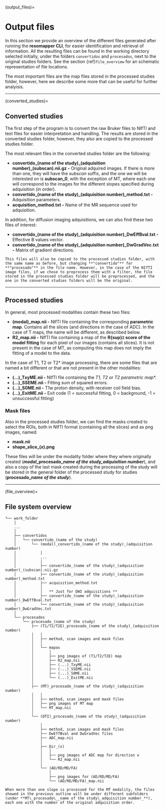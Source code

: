 (output_files)=
# Output files

In this section we provide an overview of the different files generated after running the **resomapper CLI**, for easier identification and retrieval of information. All the resulting files can be found in the working directory selected initially, under the folders `convertidos` and `procesados`, next to the original studies folders. See the section {ref}`file_overview` for an schematic representation of file locations.

The most important files are the map files stored in the processed studies folder, however, here we describe some more that can be useful for further analyisis.

---

(converted_studies)=
## Converted studies

The first step of the program is to convert the raw Bruker files to NIfTI and text files for easier interpretation and handling. The results are stored in the converted studies folder, however, they also are copied to the processed studies folder. 

The most relevant files in the converted studies folder are the following:

* **convertido_(name of the study)\_(adquisition number)\_(subscan).nii.gz -** Original adquired images. If there is more than one, they will have the *subscan* suffix, and the one we will be interested on is **subscan_0**, with the exception of MT, where each one will correspond to the images for the different slopes specified during adquisition (in order).
* **convertido_(name of the study)_(adquisition number)_method.txt -** Adquisition parameters.
* **acquisition_method.txt -** Name of the MR sequence used for adquisition.

In addition, for diffusion imaging adquisitions, we can also find these two files of interest:

* **convertido_(name of the study)_(adquisition number)_DwEffBval.txt -** Effective B values vector.
* **convertido_(name of the study)_(adquisition number)_DwGradVec.txt -** Matrix of gradient directions.

```{note}
This files will also be copied to the processed studies folder, with the same name as before, but changing **"convertido"** for **"procesado"** in the file name. However, in the case of the NIfTI image files, if we chose to preprocess them with a filter, the file stored in the processed studies folder will be preprocessed, and the one in the converted studies folders will be the original.
```

---

## Processed studies

In general, most processed modalities contain these two files:

* **(modal)_map.nii -** NIfTI file containing the corresponding **parametric map**. Contains all the slices (and directions in the case of ADC). In the case of T maps, the name will be different, as described below.
* **R2_map.nii -** NIfTI file containing a map of the **R{sup}`2` score of the model fitting** for each pixel of our images (contains all slices). It is not present in the case of MT, as computing this map does not imply the fitting of a model to the data.


In the case of T1, T2 or T2* image processing, there are some files that are named a bit different or that are not present in the other modalities:

* **(...)_TxyME.nii -** NIfTI file containing the **T1, T2 or T2* parametric map**.
* **(...)_SSEME.nii -** Fitting sum of squared errors.
* **(...)_S0ME.nii -** T1w proton density, with receiver coil field bias.
* **(...)_ExitME.nii -** Exit code (1 = successful fitting, 0 = background, -1 = 
unsuccessful fitting)


### Mask files

Also in the processed studies folder, we can find the masks created to select the ROIs, both in NIfTI format (containing all the slices) and as png images, named:

* **mask.nii**
* **shape_slice_(_x_).png**

These files will be under the modality folder where they where originally created (**_modal_\_procesado\__name of the study\_adquisition number_**), and also a copy of the last mask created during the processing of the study will be stored in the general folder of the processed study for studies (**procesado\__name of the study_**).

---

(file_overview)=
## File system overview

```
└── work_folder 
    │
    ...
    │
    ├── convertidos
    │   └── convertido_(name of the study)
    │       └── (modal)_convertido_(name of the study)_(adquisition number)
    │           │
    │           ...
    │           │
    │           ├── convertido_(name of the study)_(adquisition number)_(subscan).nii.gz 
    │           ├── convertido_(name of the study)_(adquisition number)_method.txt
    │           ├── acquisition_method.txt
    │           │
    │           │   ** Just for DWI adquisitions **
    │           ├── convertido_(name of the study)_(adquisition number)_DwEffBval.txt
    │           └── convertido_(name of the study)_(adquisition number)_DwGradVec.txt
    │            
    └── procesados
        └── procesado_(name of the study)
            ├── (T1/T2/T2E)_procesado_(name of the study)_(adquisition number) 
            │   │
            │   ├── method, scan images and mask files
            │   │
            │   └── mapas
            │       │
            │       ├── png images of (T1/T2/T2E) map
            │       ├── R2_map.nii
            │       ├── (...)_TxyME.nii 
            │       ├── (...)_SSEME.nii 
            │       ├── (...)_S0ME.nii
            │       └── (...)_ExitME.nii
            │
            ├── (MT)_procesado_(name of the study)_(adquisition number)
            │   │
            │   ├── method, scan images and mask files
            │   ├── png images of MT map
            │   └── MT_map.nii
            │
            └── (DTI)_procesado_(name of the study)_(adquisition number)
                │
                ├── method, scan images and mask files
                ├── DwEffBval and DwGradVec files
                ├── ADC_map.nii
                │   
                ├── Dir_(x)
                │   │
                │   ├── png images of ADC map for direction x
                │   └── R2_map.nii
                │   
                └── (AD/RD/MD/FA)
                    │
                    ├── png images for (AD/RD/MD/FA)
                    └── (AD/RD/MD/FA)_map.nii
```
```{note}
When more than one slope is processed for the MT modality, the files showed in the previous outline will be under different subfolders (under **MT\_procesado\__name of the study\_adquisition number_**), each one with the number of the original adquisition order.
```